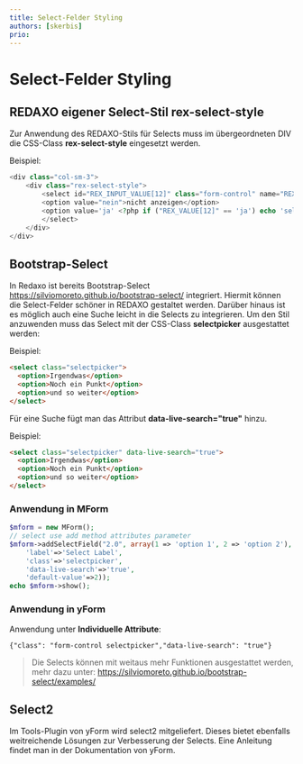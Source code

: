 ```yaml
---
title: Select-Felder Styling
authors: [skerbis]
prio:
---
```


# Select-Felder Styling

## REDAXO eigener Select-Stil rex-select-style
Zur Anwendung des REDAXO-Stils für Selects muss im übergeordneten DIV die CSS-Class **rex-select-style** eingesetzt werden. 

Beispiel: 

```php
<div class="col-sm-3">
	<div class="rex-select-style">   
		<select id="REX_INPUT_VALUE[12]" class="form-control" name="REX_INPUT_VALUE[12]">
		<option value="nein">nicht anzeigen</option>
		<option value='ja' <?php if ("REX_VALUE[12]" == 'ja') echo 'selected'; ?>>anzeigen </option >
		</select>
	</div>
</div>

```

## Bootstrap-Select
In Redaxo ist bereits Bootstrap-Select https://silviomoreto.github.io/bootstrap-select/ integriert. 
Hiermit können die Select-Felder schöner in REDAXO gestaltet werden. Darüber hinaus ist es möglich auch eine Suche leicht in die Selects zu integrieren. 
Um den Stil anzuwenden muss das Select mit der CSS-Class **selectpicker** ausgestattet werden: 

Beispiel: 

```html
<select class="selectpicker">
  <option>Irgendwas</option>
  <option>Noch ein Punkt</option>
  <option>und so weiter</option>
</select>
```
Für eine Suche fügt man das Attribut **data-live-search="true"** hinzu. 

Beispiel: 

```html
<select class="selectpicker" data-live-search="true">
  <option>Irgendwas</option>
  <option>Noch ein Punkt</option>
  <option>und so weiter</option>
</select>
```
### Anwendung in MForm

```PHP
$mform = new MForm();
// select use add method attributes parameter
$mform->addSelectField("2.0", array(1 => 'option 1', 2 => 'option 2'), array(
    'label'=>'Select Label',
    'class'=>'selectpicker',
    'data-live-search'=>'true',
    'default-value'=>2));
echo $mform->show();
```


### Anwendung in yForm
Anwendung unter **Individuelle Attribute**: 
```
{"class": "form-control selectpicker","data-live-search": "true"}
```

> Die Selects können mit weitaus mehr Funktionen ausgestattet werden, mehr dazu unter: https://silviomoreto.github.io/bootstrap-select/examples/



## Select2 
Im Tools-Plugin von yForm wird select2 mitgeliefert. Dieses bietet ebenfalls weitreichende Lösungen zur Verbesserung der Selects. 
Eine Anleitung findet man in der Dokumentation von yForm. 
